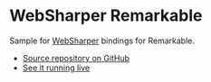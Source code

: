 # WebSharper Remarkable

Sample for [WebSharper](https://websharper.com) bindings for Remarkable.

* [Source repository on GitHub](https://github.com/websharper-samples/Remarkable)
* [See it running live](https://websharper-samples.github.io/Remarkable)
